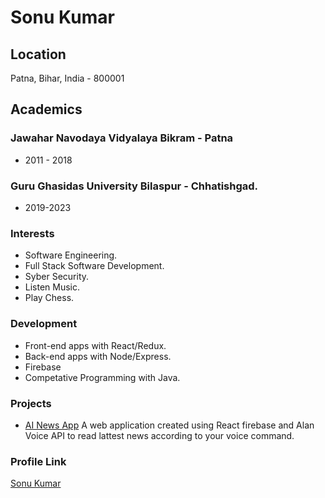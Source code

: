 # Sonu Kumar

## Location

Patna, Bihar, India - 800001

## Academics

### Jawahar Navodaya Vidyalaya Bikram - Patna

- 2011 - 2018

### Guru Ghasidas University Bilaspur - Chhatishgad.

- 2019-2023

### Interests

- Software Engineering.
- Full Stack Software Development.
- Syber Security.
- Listen Music.
- Play Chess.

### Development

- Front-end apps with React/Redux.
- Back-end apps with Node/Express.
- Firebase
- Competative Programming with Java.

### Projects

- [AI News App](https://github.com/SonuKumar81800/newsApp) A web application created using React firebase and Alan Voice API to read lattest news according to your voice command.

### Profile Link

[Sonu Kumar](https://github.com/SonuKumar81800)
